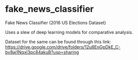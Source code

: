 # fake_news_classifier
Fake News Classifier (2016 US Elections Dataset)

Uses a slew of deep learning models for comparative analysis.

Dataset for the same can be found through this link: https://drive.google.com/drive/folders/12u8EnGpDkE_C-bv8aj1NqxI3pc84akuB?usp=sharing

